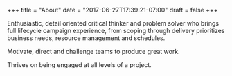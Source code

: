 +++
title = "About"
date = "2017-06-27T17:39:21-07:00"
draft = false
+++

Enthusiastic, detail oriented critical thinker and problem solver who brings full lifecycle campaign experience, from scoping through delivery prioritizes business needs, resource management and schedules.

Motivate, direct and challenge teams to produce great work.

Thrives on being engaged at all levels of a project.
